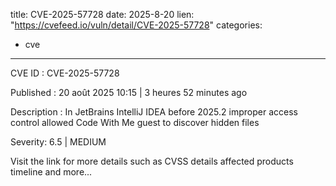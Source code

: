  
title: CVE-2025-57728
date: 2025-8-20
lien: "https://cvefeed.io/vuln/detail/CVE-2025-57728"
categories:
  - cve
---

CVE ID : CVE-2025-57728

Published :  20 août 2025 10:15 | 3 heures
52 minutes ago

Description : In JetBrains IntelliJ IDEA before 2025.2 improper access control allowed Code With Me guest to discover hidden files

Severity: 6.5 | MEDIUM

Visit the link for more details
such as CVSS details
affected products
timeline
and more...
